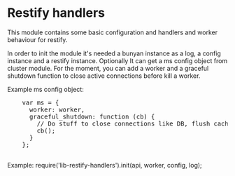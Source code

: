<h1>Restify handlers</h1>
<p>
	This module contains some basic configuration and handlers and worker behaviour for restify.
</p>

<p>
	In order to init the module it's needed a bunyan instance as a log, a config instance and a restify instance. 
	Optionally It can get a ms config object from cluster module. 
	For the moment, you can add a worker and a graceful shutdown function to close active connections before kill a worker.
</p>
<p>
	Example ms config object:
	<pre>
	var ms = {
      worker: worker,
      graceful_shutdown: function (cb) {
        // Do stuff to close connections like DB, flush cache... and then run cb when finish
        cb();
      }
    };
    </pre>
<p>Example: require('lib-restify-handlers').init(api, worker, config, log); </p>
